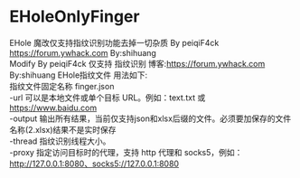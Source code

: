 # EHoleOnlyFinger
EHole 魔改仅支持指纹识别功能去掉一切杂质 By peiqiF4ck <br/>
https://forum.ywhack.com  By:shihuang <br/>
Modify By peiqiF4ck 仅支持 指纹识别 博客:https://forum.ywhack.com  By:shihuang EHole指纹文件 用法如下:<br/>
指纹文件固定名称 finger.json<br/>
  -url     可以是本地文件或单个目标 URL。例如：text.txt 或 https://www.baidu.com <br/>
  -output  输出所有结果，当前仅支持json和xlsx后缀的文件。必须要加保存的文件名称(2.xlsx)结果不是实时保存<br/>
  -thread  指纹识别线程大小。 <br/>
  -proxy   指定访问目标时的代理，支持 http 代理和 socks5，例如：http://127.0.0.1:8080、socks5://127.0.0.1:8080 <br/>
